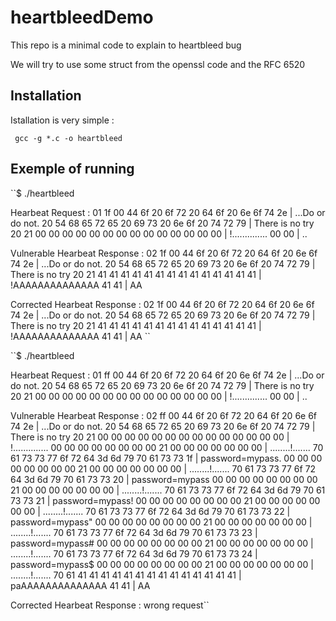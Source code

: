 heartbleedDemo
==============

This repo is a minimal code to explain to heartbleed bug

We will try to use some struct from the openssl code and the RFC 6520


## Installation

Istallation is very simple :
  
``  gcc -g *.c -o heartbleed ``

## Exemple of running

``$ ./heartbleed 




Hearbeat Request : 
01 1f 00 44 6f 20 6f 72 20 64 6f 20 6e 6f 74 2e |  ...Do or do not.
20 54 68 65 72 65 20 69 73 20 6e 6f 20 74 72 79 |   There is no try
20 21 00 00 00 00 00 00 00 00 00 00 00 00 00 00 |   !..............
00 00                                           |  ..




Vulnerable Hearbeat Response : 
02 1f 00 44 6f 20 6f 72 20 64 6f 20 6e 6f 74 2e |  ...Do or do not.
20 54 68 65 72 65 20 69 73 20 6e 6f 20 74 72 79 |   There is no try
20 21 41 41 41 41 41 41 41 41 41 41 41 41 41 41 |   !AAAAAAAAAAAAAA
41 41                                           |  AA




Corrected Hearbeat Response : 
02 1f 00 44 6f 20 6f 72 20 64 6f 20 6e 6f 74 2e |  ...Do or do not.
20 54 68 65 72 65 20 69 73 20 6e 6f 20 74 72 79 |   There is no try
20 21 41 41 41 41 41 41 41 41 41 41 41 41 41 41 |   !AAAAAAAAAAAAAA
41 41                                           |  AA
``

``$ ./heartbleed 




Hearbeat Request : 
01 ff 00 44 6f 20 6f 72 20 64 6f 20 6e 6f 74 2e |  ...Do or do not.
20 54 68 65 72 65 20 69 73 20 6e 6f 20 74 72 79 |   There is no try
20 21 00 00 00 00 00 00 00 00 00 00 00 00 00 00 |   !..............
00 00                                           |  ..




Vulnerable Hearbeat Response : 
02 ff 00 44 6f 20 6f 72 20 64 6f 20 6e 6f 74 2e |  ...Do or do not.
20 54 68 65 72 65 20 69 73 20 6e 6f 20 74 72 79 |   There is no try
20 21 00 00 00 00 00 00 00 00 00 00 00 00 00 00 |   !..............
00 00 00 00 00 00 00 00 21 00 00 00 00 00 00 00 |  ........!.......
70 61 73 73 77 6f 72 64 3d 6d 79 70 61 73 73 1f |  password=mypass.
00 00 00 00 00 00 00 00 21 00 00 00 00 00 00 00 |  ........!.......
70 61 73 73 77 6f 72 64 3d 6d 79 70 61 73 73 20 |  password=mypass 
00 00 00 00 00 00 00 00 21 00 00 00 00 00 00 00 |  ........!.......
70 61 73 73 77 6f 72 64 3d 6d 79 70 61 73 73 21 |  password=mypass!
00 00 00 00 00 00 00 00 21 00 00 00 00 00 00 00 |  ........!.......
70 61 73 73 77 6f 72 64 3d 6d 79 70 61 73 73 22 |  password=mypass"
00 00 00 00 00 00 00 00 21 00 00 00 00 00 00 00 |  ........!.......
70 61 73 73 77 6f 72 64 3d 6d 79 70 61 73 73 23 |  password=mypass#
00 00 00 00 00 00 00 00 21 00 00 00 00 00 00 00 |  ........!.......
70 61 73 73 77 6f 72 64 3d 6d 79 70 61 73 73 24 |  password=mypass$
00 00 00 00 00 00 00 00 21 00 00 00 00 00 00 00 |  ........!.......
70 61 41 41 41 41 41 41 41 41 41 41 41 41 41 41 |  paAAAAAAAAAAAAAA
41 41                                           |  AA




Corrected Hearbeat Response : 
wrong request``
